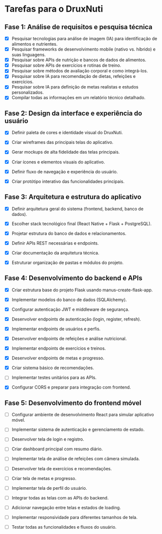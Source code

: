 # Tarefas para o DruxNuti

## Fase 1: Análise de requisitos e pesquisa técnica
- [x] Pesquisar tecnologias para análise de imagem (IA) para identificação de alimentos e nutrientes.
- [x] Pesquisar frameworks de desenvolvimento mobile (nativo vs. híbrido) e suas linguagens.
- [x] Pesquisar sobre APIs de nutrição e bancos de dados de alimentos.
- [x] Pesquisar sobre APIs de exercícios e rotinas de treino.
- [x] Pesquisar sobre métodos de avaliação corporal e como integrá-los.
- [x] Pesquisar sobre IA para recomendação de dietas, refeições e exercícios.
- [x] Pesquisar sobre IA para definição de metas realistas e estudos personalizados.
- [x] Compilar todas as informações em um relatório técnico detalhado.

## Fase 2: Design da interface e experiência do usuário
- [x] Definir paleta de cores e identidade visual do DruxNuti.
- [x] Criar wireframes das principais telas do aplicativo.
- [x] Gerar mockups de alta fidelidade das telas principais.
- [x] Criar ícones e elementos visuais do aplicativo.
- [x] Definir fluxo de navegação e experiência do usuário.
- [x] Criar protótipo interativo das funcionalidades principais.


## Fase 3: Arquitetura e estrutura do aplicativo
- [x] Definir arquitetura geral do sistema (frontend, backend, banco de dados).
- [x] Escolher stack tecnológico final (React Native + Flask + PostgreSQL).
- [x] Projetar estrutura do banco de dados e relacionamentos.
- [x] Definir APIs REST necessárias e endpoints.
- [x] Criar documentação da arquitetura técnica.
- [x] Estruturar organização de pastas e módulos do projeto.


## Fase 4: Desenvolvimento do backend e APIs
- [x] Criar estrutura base do projeto Flask usando manus-create-flask-app.
- [x] Implementar modelos do banco de dados (SQLAlchemy).
- [x] Configurar autenticação JWT e middleware de segurança.
- [x] Desenvolver endpoints de autenticação (login, register, refresh).
- [x] Implementar endpoints de usuários e perfis.
- [x] Desenvolver endpoints de refeições e análise nutricional.
- [x] Implementar endpoints de exercícios e treinos.
- [x] Desenvolver endpoints de metas e progresso.
- [x] Criar sistema básico de recomendações.
- [ ] Implementar testes unitários para as APIs.
- [x] Configurar CORS e preparar para integração com frontend.


## Fase 5: Desenvolvimento do frontend móvel
- [ ] Configurar ambiente de desenvolvimento React para simular aplicativo móvel.
- [ ] Implementar sistema de autenticação e gerenciamento de estado.
- [ ] Desenvolver tela de login e registro.
- [ ] Criar dashboard principal com resumo diário.
- [ ] Implementar tela de análise de refeições com câmera simulada.
- [ ] Desenvolver tela de exercícios e recomendações.
- [ ] Criar tela de metas e progresso.
- [ ] Implementar tela de perfil do usuário.
- [ ] Integrar todas as telas com as APIs do backend.
- [ ] Adicionar navegação entre telas e estados de loading.
- [ ] Implementar responsividade para diferentes tamanhos de tela.
- [ ] Testar todas as funcionalidades e fluxos do usuário.

